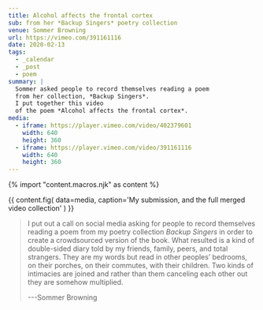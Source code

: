 ```yaml
---
title: Alcohol affects the frontal cortex
sub: from her *Backup Singers* poetry collection
venue: Sommer Browning
url: https://vimeo.com/391161116
date: 2020-02-13
tags:
  - _calendar
  - _post
  - poem
summary: |
  Sommer asked people to record themselves reading a poem
  from her collection, *Backup Singers*.
  I put together this video
  of the poem *Alcohol affects the frontal cortex*.
media:
  - iframe: https://player.vimeo.com/video/402379601
    width: 640
    height: 360
  - iframe: https://player.vimeo.com/video/391161116
    width: 640
    height: 360
---
```

{% import "content.macros.njk" as content %}

{{ content.fig(
  data=media,
  caption='My submission, and the full merged video collection'
) }}

> I put out a call on social media
> asking for people to record themselves
> reading a poem from my poetry collection *Backup Singers*
> in order to create a crowdsourced version of the book.
> What resulted is a kind of double-sided diary
> told by my friends, family, peers, and total strangers.
> They are my words but read in other peoples’ bedrooms,
> on their porches, on their commutes, with their children.
> Two kinds of intimacies are joined
> and rather than them canceling each other out
> they are somehow multiplied.
>
> ---Sommer Browning
